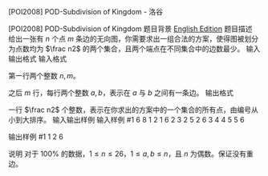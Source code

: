 



[POI2008] POD-Subdivision of Kingdom - 洛谷














[POI2008] POD-Subdivision of Kingdom
题目背景
[English Edition](/paste/eu7u3hqg)
题目描述
给出一张有 $n$ 个点 $m$ 条边的无向图，你需要求出一组合法的方案，使得图被划分为点数均为 $\frac n2$ 的两个集合，且两个端点在不同集合中的边数最少。
输入输出格式
输入格式

第一行两个整数 $n,m$。

之后 $m$ 行，每行两个整数 $a, b$，表示在 $a$ 与 $b$ 之间有一条边。
输出格式

一行 $\frac n2$ 个整数，表示在你求出的方案中的一个集合的所有点，由编号从小到大排序。
输入输出样例
输入样例 #1
6 8
1 2
1 6
2 3
2 5
2 6
3 4
4 5
5 6

输出样例 #1
1 2 6

说明
对于 $100\%$ 的数据，$1\le n\le 26$，$1\le a,b\le n$，且 $n$ 为偶数。保证没有重边。






